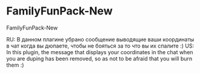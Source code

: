# FamilyFunPack-New
FamilyFunPack-New

RU:
В данном плагине убрано сообщение выводящие ваши координаты в чат когда вы дюпаете, чтобы не бояться за то что вы их спалите :)
US:
In this plugin, the message that displays your coordinates in the chat when you are duping has been removed, so as not to be afraid that you will burn them :)

